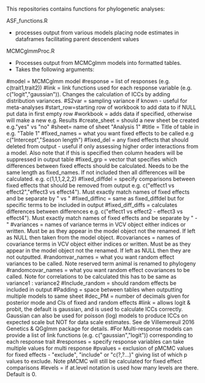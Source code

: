 This repositories contains functions for phylogenetic analyses:

ASF_functions.R 
- processes output from various models placing node estimates in dataframes facilitating parent descendent values

MCMCglmmProc.R
- Processes output from MCMCglmm models into formatted tables.
- Takes the following arguments:

#model = MCMCglmm model
#response = list of responses (e.g. c(trait1,trait2))
#link = link functions used for each response variable (e.g. c("logit","gaussian")). Changes the calculation of ICCs by adding distribution variances.
#S2var = sampling variance if known - useful for meta-analyses
#start_row=starting row of workbook to add data to if NULL put data in first empty row 
#workbook = adds data if specified, otherwise will make a new e.g. Results
#create_sheet = should a new sheet be created e.g."yes" vs "no"
#sheet= name of sheet "Analysis 1"
#title = Title of table in e.g. "Table 1"
#fixed_names = what you want fixed effects to be called e.g c("Intercept","Season length")
#fixed_del = any fixed effects that should deleted from output - useful if only assessing higher order interactions from a model. Also note that if this is specified then column headers will be suppressed in output table
#fixed_grp = vector that specifies which differences between fixed effects should be calculated. Needs to be the same length as fixed_names. If not included then all differences will be calculated. e.g. c(1,1,1,2,2,2)
#fixed_diffdel = specify comparisons between fixed effects that should be removed from output e.g. c("effect1 vs effect2","effect3 vs effect4"). Must exactly match names of fixed effects and be separate by " vs "
#fixed_diffinc = same as fixed_diffdel but for specific terms to be included in output
#fixed_diff_diffs = calculates differences between differences e.g. c("effect1 vs effect2 - effect3 vs effect4"). Must exactly match names of fixed effects and be separate by " - "
#variances = names of variance terms in VCV object either indices or written. Must be as they appear in the model object not the renamed. If left as NULL then taken from the model object.
#covariances = names of covariance terms in VCV object either indices or written. Must be as they appear in the model object not the renamed. If left as NULL then they are not outputted.
#randomvar_names = what you want random effect variances to be called. Note reserved term animal is renamed to phylogeny
#randomcovar_names = what you want random effect covariances to be called. Note for correlations to be calculated this has to be same as variance1 : variance2
#Include_random = should random effects be included in output
#Padding = space between tables when outputting multiple models to same sheet
#dec_PM = number of decimals given for posterior mode and CIs of fixed and random effects
#link = allows logit & probit, the default is gaussian, and is used to calculate ICCs correctly. Gaussian can also be used for poisson (log) models to produce ICCs on expected scale but NOT for data scale estimates. See de Villemereuil 2016 Genetics & QGglmm package for details.
#For Multi-response models can provide a list of link functions (e.g. c("gaussian","logit")) corresponding to each response trait
#responses = specify response variables can take multiple values for multi response
#pvalues = exclusion of pMCMC values for fixed effects - "exclude", "include" or "c(?,?...)" giving list of which p values to exclude. Note pMCMC will still be calculated for fixed effect comparisons
#levels = if at.level notation is used how many levels are there. Default is 0.
